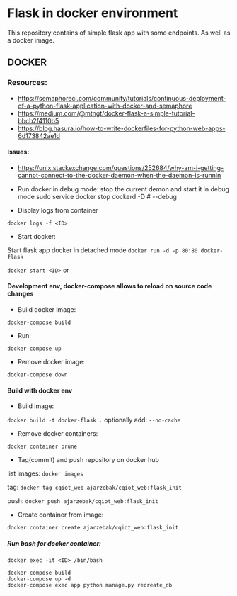 # Flask in docker environment 
This repository contains of simple flask app with some endpoints. As well as a docker image.


## DOCKER

### Resources:
* https://semaphoreci.com/community/tutorials/continuous-deployment-of-a-python-flask-application-with-docker-and-semaphore
* https://medium.com/@mtngt/docker-flask-a-simple-tutorial-bbcb2f4110b5
* https://blog.hasura.io/how-to-write-dockerfiles-for-python-web-apps-6d173842ae1d

#### Issues:
* https://unix.stackexchange.com/questions/252684/why-am-i-getting-cannot-connect-to-the-docker-daemon-when-the-daemon-is-runnin 

* Run docker in debug mode:
stop the current demon and start it in debug mode
sudo service docker stop
dockerd -D # --debug

- Display logs from container

`docker logs -f <ID>`

- Start docker: 

Start flask app docker in detached mode
`docker run -d -p 80:80 docker-flask`

`docker start <ID>` or 

#### Development env, docker-compose allows to reload on source code changes 

- Build docker image:

`docker-compose build`

- Run:

`docker-compose up`

- Remove docker image:

`docker-compose down`
    
#### Build with docker env

- Build image:

`docker build -t docker-flask .` optionally add: `--no-cache`

- Remove docker containers:

`docker container prune`

- Tag(commit) and push repository on docker hub

list images: `docker images`

tag: `docker tag cqiot_web ajarzebak/cqiot_web:flask_init`

push: `docker push ajarzebak/cqiot_web:flask_init`

- Create container from image:

`docker container create ajarzebak/cqiot_web:flask_init `

##### Run bash for docker container:

`docker exec -it <ID> /bin/bash`

```
docker-compose build
docker-compose up -d
docker-compose exec app python manage.py recreate_db
```
